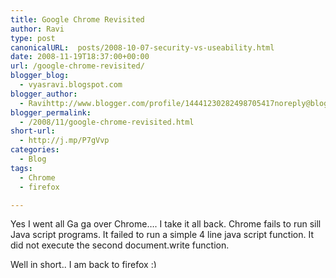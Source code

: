 ```yaml
---
title: Google Chrome Revisited
author: Ravi
type: post
canonicalURL:  posts/2008-10-07-security-vs-useability.html
date: 2008-11-19T18:37:00+00:00
url: /google-chrome-revisited/
blogger_blog:
  - vyasravi.blogspot.com
blogger_author:
  - Ravihttp://www.blogger.com/profile/14441230282498705417noreply@blogger.com
blogger_permalink:
  - /2008/11/google-chrome-revisited.html
short-url:
  - http://j.mp/P7gVvp
categories:
  - Blog
tags:
  - Chrome
  - firefox

---
```

Yes I went all Ga ga over Chrome&#8230;. I take it all back. Chrome fails to run sill Java script programs. It failed to run a simple 4 line java script function. It did not execute the second document.write function.

Well in short.. I am back to firefox <img src="http://www.ravivyas.com/wp-includes/images/smilies/simple-smile.png" alt=":)" class="wp-smiley" style="height: 1em; max-height: 1em;" />